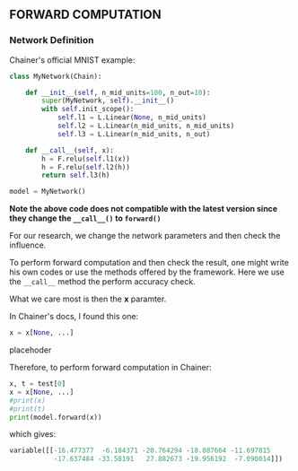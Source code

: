 ## FORWARD COMPUTATION

### Network Definition
Chainer's official MNIST example:
```python
class MyNetwork(Chain):

    def __init__(self, n_mid_units=100, n_out=10):
        super(MyNetwork, self).__init__()
        with self.init_scope():
            self.l1 = L.Linear(None, n_mid_units)
            self.l2 = L.Linear(n_mid_units, n_mid_units)
            self.l3 = L.Linear(n_mid_units, n_out)

    def __call__(self, x):
        h = F.relu(self.l1(x))
        h = F.relu(self.l2(h))
        return self.l3(h)

model = MyNetwork()
```

**Note the above code does not compatible with the latest version since they change the `__call__()` to `forward()`**

For our research, we change the network parameters and then check the influence. 

To perform forward computation and then check the result, one might write his own codes or use the methods offered by the framework. 
Here we use the `__call__` method the perform accuracy check.

What we care most is then the **x** paramter.

In Chainer's docs, I found this one:

```python
x = x[None, ...]
```
placehoder

Therefore, to perform forward computation in Chainer:
```python
x, t = test[0]
x = x[None, ...]
#print(x)
#print(t)
print(model.forward(x))
```
which gives:
```python
variable([[-16.477377  -6.184371 -20.764294 -18.087664 -11.697815
           -17.637484 -33.58191   27.882673 -19.956192  -7.090014]])
```
